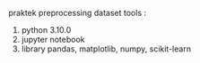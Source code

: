 praktek preprocessing dataset
tools :
1. python 3.10.0
2. jupyter notebook
3. library pandas, matplotlib, numpy, scikit-learn
